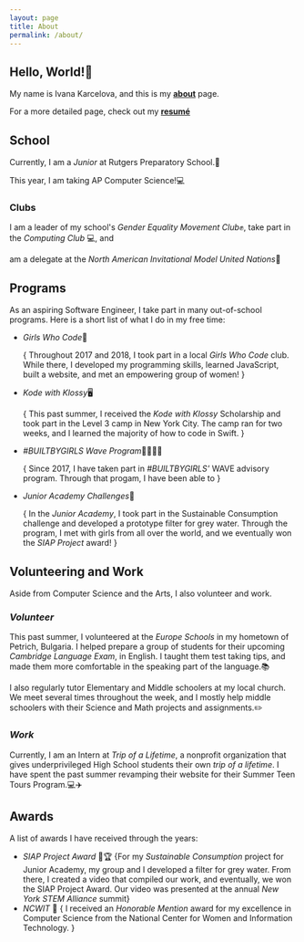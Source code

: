 ```yaml
---
layout: page
title: About
permalink: /about/
---
```

## Hello, World!👋

My name is Ivana Karcelova, and this is my **[about](../about)** page.

For a more detailed page, check out my **[resumé](../resume)**

## School
Currently, I am a _Junior_ at Rutgers Preparatory School.🏫

This year, I am taking AP Computer Science!💻

### Clubs
I am a leader of my school's *Gender Equality Movement Club*✊, take part in the *Computing Club* 💻, and

am a delegate at the *North American Invitational Model United Nations*💼

## Programs
As an aspiring Software Engineer, I take part in many out-of-school programs. Here is a short list of what I do in my free time:
- _Girls Who Code_👯

  { Throughout 2017 and 2018, I took part in a local _Girls Who Code_ club. While there, I developed my programming skills, learned JavaScript,
    built a website, and met an empowering group of women! }
- _Kode with Klossy_🖥

  { This past summer, I received the _Kode with Klossy_ Scholarship and took part in the Level 3 camp in New York City. The camp ran for
    two weeks, and I learned the majority of how to code in Swift. }
- _#BUILTBYGIRLS Wave Program_👩‍💻👨‍💻

  { Since 2017, I have taken part in _#BUILTBYGIRLS'_ WAVE advisory program. Through that progam, I have been able to }
- _Junior Academy Challenges_🔬

  { In the _Junior Academy_, I took part in the Sustainable Consumption challenge and developed a prototype filter for grey water.
    Through the program, I met with girls from all over the world, and we eventually won the *SIAP Project* award! }

## Volunteering and Work
Aside from Computer Science and the Arts, I also volunteer and work.

### _Volunteer_
This past summer, I volunteered at the *Europe Schools* in my hometown of Petrich, Bulgaria. I helped prepare a group of students for their
upcoming _Cambridge Language Exam_, in English. I taught them test taking tips, and made them more comfortable in the speaking part of the language.📚

I also regularly tutor Elementary and Middle schoolers at my local church. We meet several times throughout the week, and  I mostly help middle schoolers with their Science and Math projects and assignments.✏️

### _Work_
Currently, I am an Intern at *Trip of a Lifetime*, a nonprofit organization that gives underprivileged High School students their own _trip of a lifetime_. I have spent the past summer revamping their website for their Summer Teen Tours Program.💻✈️

## Awards
A list of awards I have received through the years:
- _SIAP Project Award_ 🎥🏆
{For my _Sustainable Consumption_ project for Junior Academy, my group and I developed a filter for grey water. From there, I created a video
  that compiled our work, and eventually, we won the SIAP Project Award. Our video was presented at the annual _*New York STEM Alliance*_ summit}
- _NCWIT_ 🏅
{ I received an _*Honorable Mention*_ award for my excellence in Computer Science from the National Center for Women and Information Technology.
}
